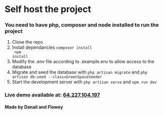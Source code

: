# Self host the project

### You need to have php, composer and node installed to run the project

1. Clone the repo
2. Install dependancies <code>composer install <br/> npm install</code>
3. Modify the .env file according to .example.env to allow access to the database
4. Migrate and seed the database with <code>php artisan migrate</code> and <code>php artisan db:seed --class=GreenSpaceSeeder</code>
5. Start the development server with <code>php artisan serve</code> and <code>npm run dev</code>

### Live demo available at: [64.227.104.197](http://64.227.104.197/)

#### Made by Danail and Flowey
